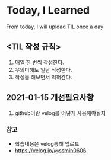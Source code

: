 # Today, I Learned
From today, I will upload TIL once a day


## <TIL 작성 규칙>

1. 매일 한 번씩 작성한다.
2. 무의미해도 일단 작성한다.
3. 작성을 해보면서 익혀간다.

## 2021-01-15 개선필요사항
1. github이랑 velog를 어떻게 사용해야될지



### 참고

- 학습내용은 velog통해 업로드
- https://velog.io/@ssmin0606
